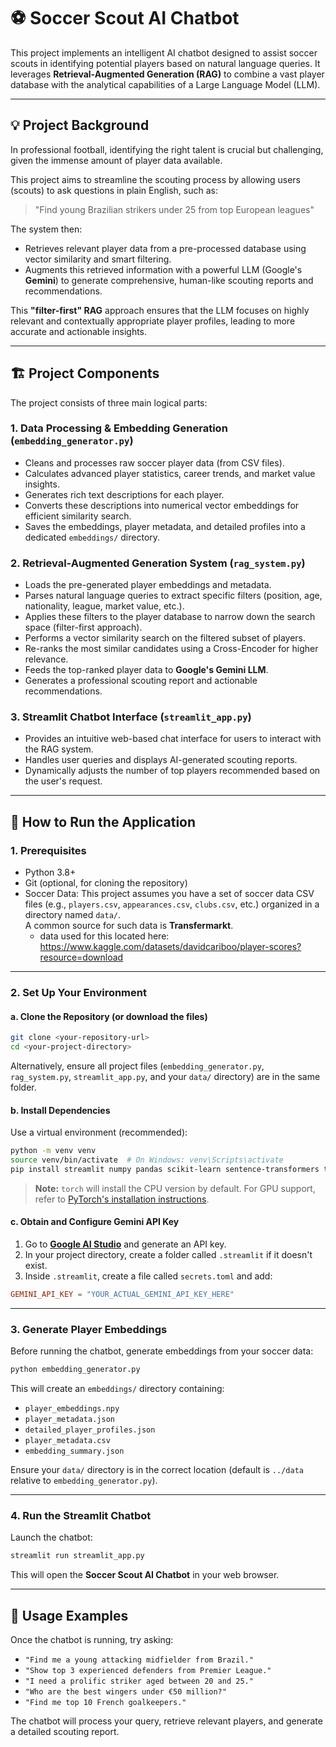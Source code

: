 
# ⚽ Soccer Scout AI Chatbot

This project implements an intelligent AI chatbot designed to assist soccer scouts in identifying potential players based on natural language queries. It leverages **Retrieval-Augmented Generation (RAG)** to combine a vast player database with the analytical capabilities of a Large Language Model (LLM).

---

## 💡 Project Background

In professional football, identifying the right talent is crucial but challenging, given the immense amount of player data available.

This project aims to streamline the scouting process by allowing users (scouts) to ask questions in plain English, such as:

> "Find young Brazilian strikers under 25 from top European leagues"

The system then:

- Retrieves relevant player data from a pre-processed database using vector similarity and smart filtering.
- Augments this retrieved information with a powerful LLM (Google's **Gemini**) to generate comprehensive, human-like scouting reports and recommendations.

This **"filter-first" RAG** approach ensures that the LLM focuses on highly relevant and contextually appropriate player profiles, leading to more accurate and actionable insights.

---

## 🏗️ Project Components

The project consists of three main logical parts:

### 1. Data Processing & Embedding Generation (`embedding_generator.py`)

- Cleans and processes raw soccer player data (from CSV files).
- Calculates advanced player statistics, career trends, and market value insights.
- Generates rich text descriptions for each player.
- Converts these descriptions into numerical vector embeddings for efficient similarity search.
- Saves the embeddings, player metadata, and detailed profiles into a dedicated `embeddings/` directory.

### 2. Retrieval-Augmented Generation System (`rag_system.py`)

- Loads the pre-generated player embeddings and metadata.
- Parses natural language queries to extract specific filters (position, age, nationality, league, market value, etc.).
- Applies these filters to the player database to narrow down the search space (filter-first approach).
- Performs a vector similarity search on the filtered subset of players.
- Re-ranks the most similar candidates using a Cross-Encoder for higher relevance.
- Feeds the top-ranked player data to **Google's Gemini LLM**.
- Generates a professional scouting report and actionable recommendations.

### 3. Streamlit Chatbot Interface (`streamlit_app.py`)

- Provides an intuitive web-based chat interface for users to interact with the RAG system.
- Handles user queries and displays AI-generated scouting reports.
- Dynamically adjusts the number of top players recommended based on the user's request.

---

## 🚀 How to Run the Application

### 1. Prerequisites

- Python 3.8+
- Git (optional, for cloning the repository)
- Soccer Data: This project assumes you have a set of soccer data CSV files (e.g., `players.csv`, `appearances.csv`, `clubs.csv`, etc.) organized in a directory named `data/`.  
  A common source for such data is **Transfermarkt**.
    - data used for this located here: https://www.kaggle.com/datasets/davidcariboo/player-scores?resource=download

---

### 2. Set Up Your Environment

#### a. Clone the Repository (or download the files)

```bash
git clone <your-repository-url>
cd <your-project-directory>
````

Alternatively, ensure all project files (`embedding_generator.py`, `rag_system.py`, `streamlit_app.py`, and your `data/` directory) are in the same folder.

#### b. Install Dependencies

Use a virtual environment (recommended):

```bash
python -m venv venv
source venv/bin/activate  # On Windows: venv\Scripts\activate
pip install streamlit numpy pandas scikit-learn sentence-transformers transformers torch google-generativeai
```

> **Note:** `torch` will install the CPU version by default. For GPU support, refer to [PyTorch's installation instructions](https://pytorch.org/get-started/locally/).

#### c. Obtain and Configure Gemini API Key

1. Go to **[Google AI Studio](https://makersuite.google.com/app)** and generate an API key.
2. In your project directory, create a folder called `.streamlit` if it doesn't exist.
3. Inside `.streamlit`, create a file called `secrets.toml` and add:

```toml
GEMINI_API_KEY = "YOUR_ACTUAL_GEMINI_API_KEY_HERE"
```

---

### 3. Generate Player Embeddings

Before running the chatbot, generate embeddings from your soccer data:

```bash
python embedding_generator.py
```

This will create an `embeddings/` directory containing:

* `player_embeddings.npy`
* `player_metadata.json`
* `detailed_player_profiles.json`
* `player_metadata.csv`
* `embedding_summary.json`

Ensure your `data/` directory is in the correct location (default is `../data` relative to `embedding_generator.py`).

---

### 4. Run the Streamlit Chatbot

Launch the chatbot:

```bash
streamlit run streamlit_app.py
```

This will open the **Soccer Scout AI Chatbot** in your web browser.

---

## 💬 Usage Examples

Once the chatbot is running, try asking:

* `"Find me a young attacking midfielder from Brazil."`
* `"Show top 3 experienced defenders from Premier League."`
* `"I need a prolific striker aged between 20 and 25."`
* `"Who are the best wingers under €50 million?"`
* `"Find me top 10 French goalkeepers."`

The chatbot will process your query, retrieve relevant players, and generate a detailed scouting report.
